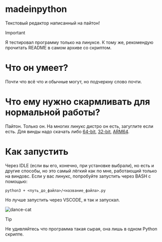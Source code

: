 # madeinpython
Текстовый редактор написанный на пайтон!
> [!IMPORTANT]
> Я тестировал программу только на линуксе. К тому же, рекомендую прочитать README в самом архиве со скриптом.
# Что он умеет?
Почти что всё что и обычные могут, но подчеркну слово почти.
# Что ему нужно скармливать для нормальной работы?
Пайтон. Только он. На многих линукс дистро он есть, загуглите если есть. Для винды надо скачать либо [64-bit](https://www.python.org/ftp/python/3.13.7/python-3.13.7-amd64.exe), [32-bit](https://www.python.org/ftp/python/3.13.7/python-3.13.7.exe), [ARM64](https://www.python.org/ftp/python/3.13.7/python-3.13.7-arm64.exe).
# Как запустить
Через IDLE (если вы его, конечно, при установке выбрали), но есть и другие способы, но это самый лёгкий как по мне, работающий только на виндовс. Если у вас линукс, попробуйте запустить через BASH c помощью: 

```python3 + <путь_до_файла>/<название_файла>.py```

Но лучше запустить через VSCODE, я так и запускал.

![dance-cat](https://github.com/user-attachments/assets/b1bb62f4-becf-4c22-a96e-043013c1f2ec)

> [!TIP]
> Не удивляйтесь что программа такая сырая, она лишь в одном Python скрипте.
